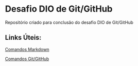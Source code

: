 # Desafio DIO de Git/GitHub
Repositório criado para conclusão do desafio DIO de Git/GitHub

## Links Úteis:
[Comandos Markdown](https://markdown.net.br/sintaxe-basica/)

[Comandos Git/GitHub](https://comandosgit.github.io/)
